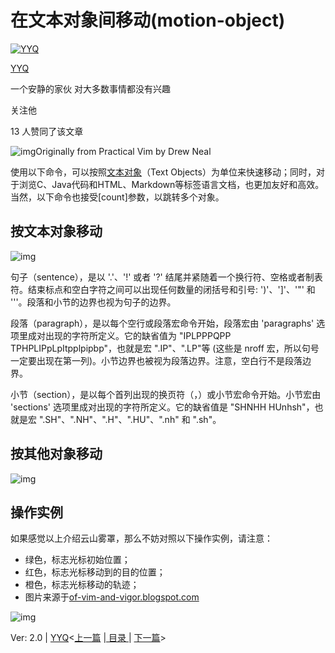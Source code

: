 # 在文本对象间移动(motion-object)

[![YYQ](https://pic1.zhimg.com/v2-c4432de041354a82800b86e53483c9c7_xs.jpg?source=172ae18b)](https://www.zhihu.com/people/anthony.yuan)

[YYQ](https://www.zhihu.com/people/anthony.yuan)

一个安静的家伙 对大多数事情都没有兴趣

关注他

13 人赞同了该文章



![img](https://pic4.zhimg.com/80/v2-71838805a8390cdc1e5549bf8acec9c7_720w.jpg)Originally from Practical Vim by Drew Neal

使用以下命令，可以按照[文本对象](https://link.zhihu.com/?target=https%3A//yyq123.github.io/learn-vim/learn-vi-10-TextObjects.html)（Text Objects）为单位来快速移动；同时，对于浏览C、Java代码和HTML、Markdown等标签语言文档，也更加友好和高效。当然，以下命令也接受[count]参数，以跳转多个对象。

## **按文本对象移动**

![img](https://pic1.zhimg.com/80/v2-f068c5ddf914159f5649f37c90ea8bdc_720w.jpg)

句子（sentence），是以 '.'、'!' 或者 '?' 结尾并紧随着一个换行符、空格或者制表符。结束标点和空白字符之间可以出现任何数量的闭括号和引号: ')'、']'、'"' 和 '''。段落和小节的边界也视为句子的边界。

段落（paragraph），是以每个空行或段落宏命令开始，段落宏由 'paragraphs' 选项里成对出现的字符所定义。它的缺省值为 "IPLPPPQPP TPHPLIPpLpItpplpipbp"，也就是宏 ".IP"、".LP"等 (这些是 nroff 宏，所以句号一定要出现在第一列)。小节边界也被视为段落边界。注意，空白行不是段落边界。

小节（section），是以每个首列出现的换页符（<C-L>，<FF>）或小节宏命令开始。小节宏由 'sections' 选项里成对出现的字符所定义。它的缺省值是 "SHNHH HUnhsh"，也就是宏 ".SH"、".NH"、".H"、".HU"、".nh" 和 ".sh"。

## **按其他对象移动**

![img](https://pic4.zhimg.com/80/v2-e8d6119a6e4c954c01848c8f181b3557_720w.jpg)

## **操作实例**

如果感觉以上介绍云山雾罩，那么不妨对照以下操作实例，请注意：

- 绿色，标志光标初始位置；
- 红色，标志光标移动到的目的位置；
- 橙色，标志光标移动的轨迹；
- 图片来源于[of-vim-and-vigor.blogspot.com](https://link.zhihu.com/?target=https%3A//of-vim-and-vigor.blogspot.com/2012/11/vim-motions.html)

![img](https://pic2.zhimg.com/80/v2-33ab7e788ec62c83bc035b7cffa52c95_720w.jpg)

Ver: 2.0 | [YYQ](mailto:yyq123@gmail.com)<[上一篇](https://link.zhihu.com/?target=http%3A//yyq123.github.io/learn-vim/learn-vi-02-Move.html.html) |[ 目录 ](https://link.zhihu.com/?target=http%3A//yyq123.github.com/learn-vim/learn-vi-00-00-TOC.html)| [下一篇](https://link.zhihu.com/?target=http%3A//yyq123.github.io/learn-vim/learn-vi-10-TextObjects.html.html)>